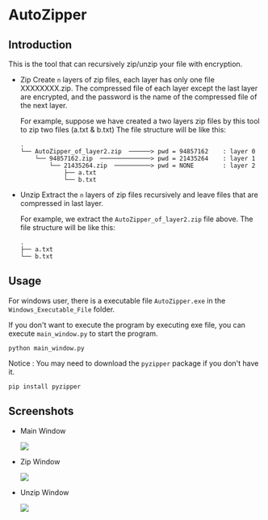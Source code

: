 # AutoZipper

## Introduction

This is the tool that can recursively zip/unzip your file with encryption.

* Zip 
    Create `n` layers of zip files, each layer has only one file XXXXXXXX.zip. The compressed file of each layer except the last layer are encrypted, and the password is the name of the compressed file of the next layer.

    For example, suppose we have created a two layers zip files by this tool to zip two files (a.txt & b.txt)
    The file structure will be like this:
    
    ```
    .
    └── AutoZipper_of_layer2.zip  ──────> pwd = 94857162    : layer 0
        └── 94857162.zip  ──────────────> pwd = 21435264    : layer 1
            └── 21435264.zip  ──────────> pwd = NONE        : layer 2
                ├── a.txt
                └── b.txt
    ```
    
    
* Unzip
    Extract the `n` layers of zip files recursively and leave files that are compressed in last layer.
    
    For example, we extract the `AutoZipper_of_layer2.zip` file above.
    The file structure will be like this:
    
    ```
    .
    ├── a.txt
    └── b.txt
    ```


## Usage
For windows user, there is a executable file `AutoZipper.exe` in the `Windows_Executable_File` folder.

If you don't want to execute the program by executing exe file, you can execute `main_window.py` to start the program.

```
python main_window.py
```

Notice : You may need to download the `pyzipper` package if you don't have it.

```
pip install pyzipper
```


## Screenshots

* Main Window

    ![](https://i.imgur.com/FkxatEi.png)

* Zip Window

    ![](https://i.imgur.com/XcoWV4U.png)

* Unzip Window

    ![](https://i.imgur.com/BLEuNox.png)
